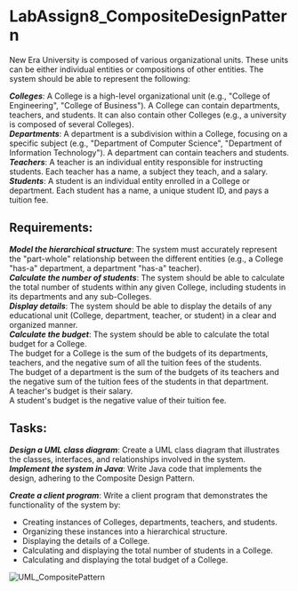 # LabAssign8_CompositeDesignPattern

New Era University is composed of various organizational units. These units can be either individual entities or compositions of other entities. The system should be able to represent the following:

***Colleges***: A College is a high-level organizational unit (e.g., "College of Engineering", "College of Business"). A College can contain departments, teachers, and students. It can also contain other Colleges (e.g., a university is composed of several Colleges).\
***Departments***: A department is a subdivision within a College, focusing on a specific subject (e.g., "Department of Computer Science", "Department of Information Technology"). A department can contain teachers and students.\
***Teachers***: A teacher is an individual entity responsible for instructing students. Each teacher has a name, a subject they teach, and a salary.\
***Students***: A student is an individual entity enrolled in a College or department. Each student has a name, a unique student ID, and pays a tuition fee.

## Requirements:
***Model the hierarchical structure***: The system must accurately represent the "part-whole" relationship between the different entities (e.g., a College "has-a" department, a department "has-a" teacher).\
***Calculate the number of students***: The system should be able to calculate the total number of students within any given College, including students in its departments and any sub-Colleges.\
***Display details***: The system should be able to display the details of any educational unit (College, department, teacher, or student) in a clear and organized manner.\
***Calculate the budget***: The system should be able to calculate the total budget for a College.\
The budget for a College is the sum of the budgets of its departments, teachers, and the negative sum of all the tuition fees of the students.\
The budget of a department is the sum of the budgets of its teachers and the negative sum of the tuition fees of the students in that department.\
A teacher's budget is their salary.\
A student's budget is the negative value of their tuition fee.

## Tasks:
***Design a UML class diagram***: Create a UML class diagram that illustrates the classes, interfaces, and relationships involved in the system.\
***Implement the system in Java***: Write Java code that implements the design, adhering to the Composite Design Pattern.

***Create a client program***: Write a client program that demonstrates the functionality of the system by:
- Creating instances of Colleges, departments, teachers, and students.
- Organizing these instances into a hierarchical structure.
- Displaying the details of a College.
- Calculating and displaying the total number of students in a College.
- Calculating and displaying the total budget of a College.


![UML_CompositePattern](https://github.com/user-attachments/assets/6d0a57c4-f89e-412e-9287-adc27029bc1b)
